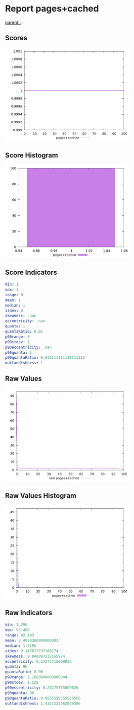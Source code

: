 # Report pages+cached

[parent..](./..)  


## Scores

![score](./score.png)  

## Score Histogram

![hist](./hist.png)  

## Score Indicators

```yaml
min: 1
max: 1
range: 0
mean: 1
median: 1
stdev: 0
skewness: .nan
eccentricity: .nan
quanta: 1
quantaRatio: 0.01
p90range: 0
p90stdev: 1
p90eccentricity: .nan
p90quanta: 1
p90quantaRatio: 0.011111111111111112
outlandishness: 1

```

## Raw Values

![raw](./raw.png)  

## Raw Values Histogram

![raw hist](./raw_hist.png)  

## Raw Indicators

```yaml
min: 1.296
max: 93.489
range: 92.193
mean: 2.4950300000000003
median: 1.5195
stdev: 9.147817797108774
skewness: 9.840897212165924
eccentricity: 0.23275715009026
quanta: 96
quantaRatio: 0.96
p90range: 1.1660000000000004
p90stdev: 1.529
p90eccentricity: 0.23275715009026
p90quanta: 86
p90quantaRatio: 0.9555555555555556
outlandishness: 2.4327223962839386

```

<style>
  img {
    max-width: 80%;
  }
</style>
      
